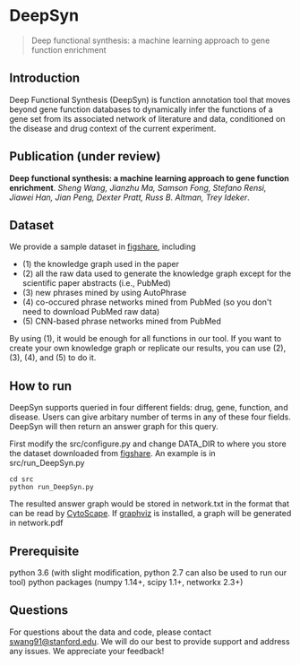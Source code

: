 # DeepSyn
> Deep functional synthesis: a machine learning approach to gene function enrichment

## Introduction
Deep Functional Synthesis (DeepSyn) is function annotation tool that moves beyond gene function databases to dynamically infer the functions of a gene set from its associated network of literature and data, conditioned on the disease and drug context of the current experiment.

## Publication (under review)

**Deep functional synthesis: a machine learning approach to gene function enrichment**.
*Sheng Wang, Jianzhu Ma, Samson Fong, Stefano Rensi, Jiawei Han, Jian Peng, Dexter Pratt, Russ B. Altman, Trey Ideker*.

## Dataset
We provide a sample dataset in [figshare](https://figshare.com/projects/DeepSyn_Deep_functional_synthesis_a_machine_learning_approach_to_gene_function_enrichment/69380), including
* (1) the knowledge graph used in the paper
* (2) all the raw data used to generate the knowledge graph except for the scientific paper abstracts (i.e., PubMed)
* (3) new phrases mined by using AutoPhrase
* (4) co-occured phrase networks mined from PubMed (so you don't need to download PubMed raw data)
* (5) CNN-based phrase networks mined from PubMed

By using (1), it would be enough for all functions in our tool.
If you want to create your own knowledge graph or replicate our results, you can use (2), (3), (4), and (5) to do it.

## How to run
DeepSyn supports queried in four different fields: drug, gene, function, and disease.
Users can give arbitary number of terms in any of these four fields.
DeepSyn will then return an answer graph for this query.

First modify the src/configure.py and change DATA_DIR to where you store the dataset downloaded from [figshare](https://figshare.com/projects/DeepSyn_Deep_functional_synthesis_a_machine_learning_approach_to_gene_function_enrichment/69380).
An example is in src/run_DeepSyn.py
```
cd src
python run_DeepSyn.py
```
The resulted answer graph would be stored in network.txt in the format that can be read by [CytoScape](https://cytoscape.org/). If [graphviz](https://pypi.org/project/graphviz/) is installed, a graph will be generated in network.pdf

## Prerequisite
python 3.6 (with slight modification, python 2.7 can also be used to run our tool)
python packages (numpy 1.14+, scipy 1.1+, networkx 2.3+)

## Questions
For questions about the data and code, please contact swang91@stanford.edu. We will do our best to provide support and address any issues. We appreciate your feedback!

